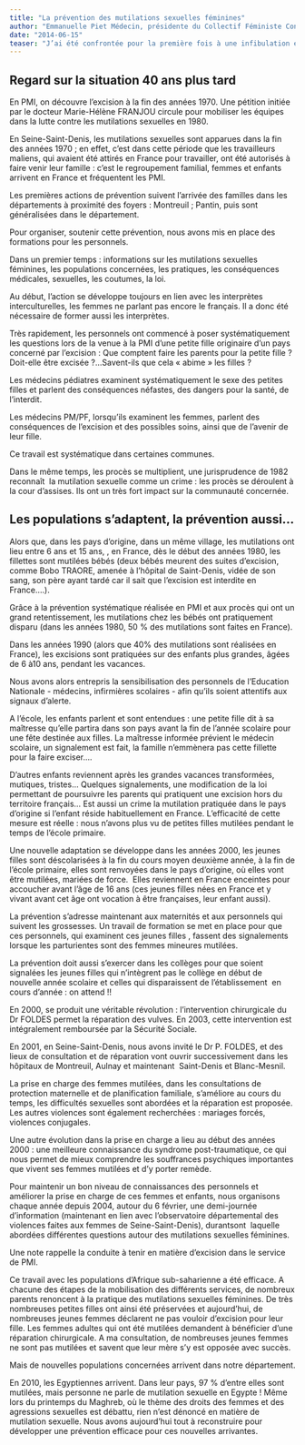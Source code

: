 ```yaml
---
title: "La prévention des mutilations sexuelles féminines"
author: "Emmanuelle Piet Médecin, présidente du Collectif Féministe Contre le Viol (CFCV)"
date: "2014-06-15"
teaser: "J’ai été confrontée pour la première fois à une infibulation en 1974, lorsque je faisais fonction d’interne à la maternité de l’hôpital de la Cité Universitaire : une étudiante Somalienne était infibulée. J’avais été très impressionnée ! Là commence ma lutte contre l’excision et les mutilations sexuelles féminines."
---
```


## **Regard sur la situation 40 ans plus tard**

En PMI, on découvre l’excision à la fin des années 1970. Une pétition initiée par le docteur Marie-Hélène FRANJOU circule pour mobiliser les équipes dans la lutte contre les mutilations sexuelles en 1980.

En Seine-Saint-Denis, les mutilations sexuelles sont apparues dans la fin des années 1970 ; en effet, c’est dans cette période que les travailleurs maliens, qui avaient été attirés en France pour travailler, ont été autorisés à faire venir leur famille : c’est le regroupement familial, femmes et enfants arrivent en France et fréquentent les PMI.

Les premières actions de prévention suivent l’arrivée des familles dans les départements à proximité des foyers : Montreuil ; Pantin, puis sont généralisées dans le département.

Pour organiser, soutenir cette prévention, nous avons mis en place des formations pour les personnels.

Dans un premier temps : informations sur les mutilations sexuelles féminines, les populations concernées, les pratiques, les conséquences médicales, sexuelles, les coutumes, la loi.

Au début, l’action se développe toujours en lien avec les interprètes interculturelles, les femmes ne parlant pas encore le français. Il a donc été nécessaire de former aussi les interprètes.

Très rapidement, les personnels ont commencé à poser systématiquement les questions lors de la venue à la PMI d’une petite fille originaire d’un pays concerné par l’excision : Que comptent faire les parents pour la petite fille ? Doit-elle être excisée ?...Savent-ils que cela « abime » les filles ?

Les médecins pédiatres examinent systématiquement le sexe des petites filles et parlent des conséquences néfastes, des dangers pour la santé, de l’interdit.

Les médecins PM/PF, lorsqu’ils examinent les femmes, parlent des conséquences de l’excision et des possibles soins, ainsi que de l’avenir de leur fille.

Ce travail est systématique dans certaines communes.

Dans le même temps, les procès se multiplient, une jurisprudence de 1982 reconnaît  la mutilation sexuelle comme un crime : les procès se déroulent à la cour d’assises. Ils ont un très fort impact sur la communauté concernée.

## **Les populations s’adaptent, la prévention aussi…**

Alors que, dans les pays d’origine, dans un même village, les mutilations ont lieu entre 6 ans et 15 ans, , en France, dès le début des années 1980, les fillettes sont mutilées bébés (deux bébés meurent des suites d’excision, comme Bobo TRAORE, amenée à l’hôpital de Saint-Denis, vidée de son sang, son père ayant tardé car il sait que l’excision est interdite en France….).

Grâce à la prévention systématique réalisée en PMI et aux procès qui ont un grand retentissement, les mutilations chez les bébés ont pratiquement disparu (dans les années 1980, 50 % des mutilations sont faites en France).

Dans les années 1990 (alors que 40% des mutilations sont réalisées en France), les excisions sont pratiquées sur des enfants plus grandes, âgées de 6 à10 ans, pendant les vacances.

Nous avons alors entrepris la sensibilisation des personnels de l’Education Nationale - médecins, infirmières scolaires - afin qu’ils soient attentifs aux signaux d’alerte.

A l’école, les enfants parlent et sont entendues : une petite fille dit à sa maîtresse qu’elle partira dans son pays avant la fin de l’année scolaire pour une fête destinée aux filles. La maîtresse informée prévient le médecin scolaire, un signalement est fait, la famille n’emmènera pas cette fillette pour la faire exciser….

D’autres enfants reviennent après les grandes vacances transformées, mutiques, tristes… Quelques signalements, une modification de la loi permettant de poursuivre les parents qui pratiquent une excision hors du territoire français… Est aussi un crime la mutilation pratiquée dans le pays d’origine si l’enfant réside habituellement en France. L’efficacité de cette mesure est réelle : nous n’avons plus vu de petites filles mutilées pendant le temps de l’école primaire.

Une nouvelle adaptation se développe dans les années 2000, les jeunes filles sont déscolarisées à la fin du cours moyen deuxième année, à la fin de l’école primaire, elles sont renvoyées dans le pays d’origine, où elles vont être mutilées, mariées de force.  Elles reviennent en France enceintes pour accoucher avant l’âge de 16 ans (ces jeunes filles nées en France et y vivant avant cet âge ont vocation à être françaises, leur enfant aussi).

La prévention s’adresse maintenant aux maternités et aux personnels qui suivent les grossesses. Un travail de formation se met en place pour que ces personnels, qui examinent ces jeunes filles , fassent des signalements lorsque les parturientes sont des femmes mineures mutilées.

La prévention doit aussi s’exercer dans les collèges pour que soient signalées les jeunes filles qui n’intègrent pas le collège en début de nouvelle année scolaire et celles qui disparaissent de l’établissement  en cours d’année : on attend !!

En 2000, se produit une véritable révolution : l’intervention chirurgicale du Dr FOLDES permet la réparation des vulves. En 2003, cette intervention est intégralement remboursée par la Sécurité Sociale.

En 2001, en Seine-Saint-Denis, nous avons invité le Dr P. FOLDES, et des lieux de consultation et de réparation vont ouvrir successivement dans les hôpitaux de Montreuil, Aulnay et maintenant  Saint-Denis et Blanc-Mesnil.

La prise en charge des femmes mutilées, dans les consultations de protection maternelle et de planification familiale, s’améliore au cours du temps, les difficultés sexuelles sont abordées et la réparation est proposée. Les autres violences sont également recherchées : mariages forcés, violences conjugales.

Une autre évolution dans la prise en charge a lieu au début des années 2000 : une meilleure connaissance du syndrome post-traumatique, ce qui nous permet de mieux comprendre les souffrances psychiques importantes que vivent ses femmes mutilées et d’y porter remède.

Pour maintenir un bon niveau de connaissances des personnels et améliorer la prise en charge de ces femmes et enfants, nous organisons chaque année depuis 2004, autour du 6 février, une demi-journée d’information (maintenant en lien avec l’observatoire départemental des violences faites aux femmes de Seine-Saint-Denis), durantsont  laquelle abordées différentes questions autour des mutilations sexuelles féminines.

Une note rappelle la conduite à tenir en matière d’excision dans le service de PMI.

Ce travail avec les populations d’Afrique sub-saharienne a été efficace. A chacune des étapes de la mobilisation des différents services, de nombreux parents renoncent à la pratique des mutilations sexuelles féminines. De très nombreuses petites filles ont ainsi été préservées et aujourd’hui, de nombreuses jeunes femmes déclarent ne pas vouloir d’excision pour leur fille. Les femmes adultes qui ont été mutilées demandent à bénéficier d’une réparation chirurgicale. A ma consultation, de nombreuses jeunes femmes ne sont pas mutilées et savent que leur mère s’y est opposée avec succès.

Mais de nouvelles populations concernées arrivent dans notre département.

En 2010, les Egyptiennes arrivent. Dans leur pays, 97 % d’entre elles sont mutilées, mais personne ne parle de mutilation sexuelle en Egypte ! Même lors du printemps du Maghreb, où le thème des droits des femmes et des agressions sexuelles est débattu, rien n’est dénoncé en matière de mutilation sexuelle. Nous avons aujourd’hui tout à reconstruire pour développer une prévention efficace pour ces nouvelles arrivantes.